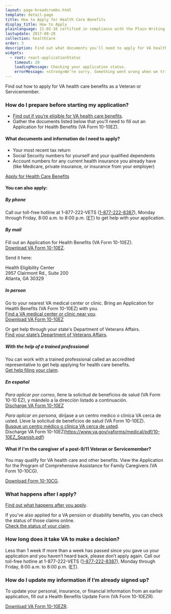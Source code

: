 ```yaml
---
layout: page-breadcrumbs.html
template: detail-page
title: How to Apply for Health Care Benefits
display_title: How to Apply
plainlanguage: 11-02-16 certified in compliance with the Plain Writing Act
lastupdate: 2017-08-28
collection: healthCare
order: 3
description: Find out what documents you'll need to apply for VA health care benefits. Apply online for VA health care benefits today.
widgets:
  - root: react-applicationStatus
    timeout: 20
    loadingMessage: Checking your application status.
    errorMessage: <strong>We’re sorry. Something went wrong when we tried to load your saved application.</strong><br/>Please try refreshing your browser in a few minutes.
---
```


<div itemscope itemtype ="http://schema.org/HowTo">

<div itemprop="description" class="va-introtext">

Find out how to apply for VA health care benefits as a Veteran or Servicemember.

</div>

<div itemprop="steps" itemscope itemtype ="http://schema.org/HowToSection">
<h3 itemprop="name">How do I prepare before starting my application?</h3>
<div itemprop="itemListElement">

- [Find out if you’re eligible for VA health care benefits](/health-care/eligibility/).
- Gather the documents listed below that you’ll need to fill out an Application for Health Benefits (VA Form 10-10EZ).

</div>
</div>

<div class="feature" markdown=“1”>

<div itemprop="steps" itemscope itemtype ="http://schema.org/HowToSection">
<h4 itemprop="name">What documents and information do I need to apply?</h4>
<div itemprop="itemListElement">

- Your most recent tax return
- Social Security numbers for yourself and your qualified dependents
- Account numbers for any current health insurance you already have (like Medicare, private insurance, or insurance from your employer)

</div>
</div>
</div> 

<div itemprop="steps" itemscope itemtype ="http://schema.org/HowToSection">
<div id="react-applicationStatus" class="static-page-widget">
  <a class="usa-button-primary va-button-primary" href="/health-care/apply/application/">Apply for Health Care Benefits</a>
</div>

<div itemprop="steps" itemscope itemtype ="http://schema.org/HowToSection">
<h4 itemprop="name">You can also apply:</h4>
<div itemprop="itemListElement">

##### By phone

Call our toll-free hotline at 1-877-222-VETS (<a href="tel:+18772228387">1-877-222-8387</a>), Monday through Friday, 8:00 a.m. to 8:00 p.m. (<abbr title="eastern time">ET</abbr>) to get help with your application.

##### By mail

Fill out an Application for Health Benefits (VA Form 10-10EZ). <br>
[Download VA Form 10-10EZ](https://www.va.gov/vaforms/medical/pdf/1010EZ-fillable.pdf).

Send it here:

<p class="va-address-block">
Health Eligibility Center<br>
2957 Clairmont Rd., Suite 200<br>
Atlanta, GA 30329<br>
</p>

##### In person

Go to your nearest VA medical center or clinic. Bring an Application for Health Benefits (VA Form 10-10EZ) with you.<br>
[Find a VA medical center or clinic near you](/facilities/).<br>
[Download VA Form 10-10EZ](https://www.va.gov/vaforms/medical/pdf/1010EZ-fillable.pdf)

Or get help through your state's Department of Veterans Affairs. <br>
[Find your state’s Department of Veterans Affairs](https://www.va.gov/statedva.htm).

##### With the help of a trained professional

You can work with a trained professional called an accredited representative to get help applying for health care benefits. <br> 
[Get help filing your claim](/disability-benefits/apply/help/index.html).

##### En español

*Para aplicar por correo*, llene la solicitud de beneficios de salud (VA Form 10-10 EZ), y mándelo a la dirección listado a continuación. 
<br>
[Discharge VA Form 10-10EZ](https://www.va.gov/vaforms/medical/pdf/10-10EZ_Spanish.pdf)

*Para aplicar en persona,* diríjase a un centro medico o clinica VA cerca de usted. Lleve la solicitud de beneficios de salud (VA Form 10-10EZ).
<br>
[Busque un centro médico o clínica VA cerca de usted](/facilities/).<br>
Discharge VA Form 10-10EZ(https://www.va.gov/vaforms/medical/pdf/10-10EZ_Spanish.pdf)
</div>
</div>

<div class="feature">

<div itemprop="steps" itemscope itemtype ="http://schema.org/HowToSection">
<h4 itemprop="name">What if I'm the caregiver of a post-9/11 Veteran or Servicemember?</h4>
<div itemprop="itemListElement">

You may qualify for VA health care and other benefits. View the Application for the Program of Comprehensive Assistance for Family Caregivers (VA Form 10-10CG).

[Download Form 10-10CG](/health-care/forms/vha-10-10CG.pdf).

</div>
</div>
</div>

<div itemprop="steps" itemscope itemtype ="http://schema.org/HowToSection">

<h3 itemprop="name">What happens after I apply?</h3>
<div itemprop="itemListElement">

[Find out what happens after you apply](/health-care/after-you-apply/).

If you’ve also applied for a VA pension or disability benefits, you can check the status of those claims online. <br>
[Check the status of your claim](/track-claims/).

</div>
</div>

<div itemprop="steps" itemscope itemtype ="http://schema.org/HowToSection">
<h3 itemprop="name">How long does it take VA to make a decision?</h3>
<div itemprop="itemListElement">

<div class="card information" markdown="0">
<span class="number">Less than 1 week</span>
<span class="description">If more than a week has passed since you gave us your application and you haven’t heard back, please don’t apply again. Call our toll-free hotline at 1-877-222-VETS (<a href="tel:+18772228387">1-877-222-8387</a>), Monday through Friday, 8:00 a.m. to 8:00 p.m. (<abbr title="eastern time">ET</abbr>).</span>

</div>
</div>
</div>


<div itemprop="steps" itemscope itemtype ="http://schema.org/HowToSection">
<h3 itemprop="name">How do I update my information if I’m already signed up?</h3>
<div itemprop="itemListElement">

To update your personal, insurance, or financial information from an earlier application, fill out a Health Benefits Update Form (VA Form 10-10EZR). <br>

[Download VA Form 10-10EZR](https://www.va.gov/vaforms/medical/pdf/vha-10-10ezr-fill.pdf).

</div>
</div>
</div>

